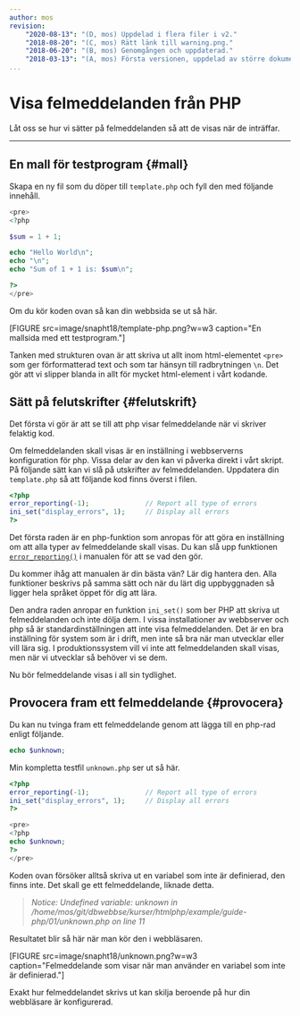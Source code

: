 ```yaml
---
author: mos
revision:
    "2020-08-13": "(D, mos) Uppdelad i flera filer i v2."
    "2018-08-20": "(C, mos) Rätt länk till warning.png."
    "2018-06-20": "(B, mos) Genomgången och uppdaterad."
    "2018-03-13": "(A, mos) Första versionen, uppdelad av större dokument."
...
```

Visa felmeddelanden från PHP
=======================

Låt oss se hur vi sätter på felmeddelanden så att de visas när de inträffar.


---



En mall för testprogram {#mall}
-----------------------

Skapa en ny fil som du döper till `template.php` och fyll den med följande innehåll.

```php
<pre>
<?php

$sum = 1 + 1;

echo "Hello World\n";
echo "\n";
echo "Sum of 1 + 1 is: $sum\n";

?>
</pre>
```

Om du kör koden ovan så kan din webbsida se ut så här.

[FIGURE src=image/snapht18/template-php.png?w=w3 caption="En mallsida med ett testprogram."]

Tanken med strukturen ovan är att skriva ut allt inom html-elementet `<pre>` som ger förformatterad text och som tar hänsyn till radbrytningen `\n`. Det gör att vi slipper blanda in allt för mycket html-element i vårt kodande.



Sätt på felutskrifter {#felutskrift}
-----------------------

Det första vi gör är att se till att php visar felmeddelande när vi skriver felaktig kod.

Om felmeddelanden skall visas är en inställning i webbserverns konfiguration för php. Vissa delar av den kan vi påverka direkt i vårt skript. På följande sätt kan vi slå på utskrifter av felmeddelanden. Uppdatera din `template.php` så att följande kod finns överst i filen.

```php
<?php
error_reporting(-1);              // Report all type of errors
ini_set("display_errors", 1);     // Display all errors
?>
```

Det första raden är en php-funktion som anropas för att göra en inställning om att alla typer av felmeddelande skall visas. Du kan slå upp funktionen [`error_reporting()`](http://php.net/manual/en/function.error-reporting.php) i manualen för att se vad den gör.

Du kommer ihåg att manualen är din bästa vän? Lär dig hantera den. Alla funktioner beskrivs på samma sätt och när du lärt dig uppbyggnaden så ligger hela språket öppet för dig att lära.

Den andra raden anropar en funktion `ini_set()` som ber PHP att skriva ut felmeddelanden och inte dölja dem. I vissa installationer av webbserver och php så är standardinställningen att inte visa felmeddelanden. Det är en bra inställning för system som är i drift, men inte så bra när man utvecklar eller vill lära sig. I produktionssystem vill vi inte att felmeddelanden skall visas, men när vi utvecklar så behöver vi se dem.

Nu bör felmeddelande visas i all sin tydlighet.



Provocera fram ett felmeddelande {#provocera}
-----------------------

Du kan nu tvinga fram ett felmeddelande genom att lägga till en php-rad enligt följande.

```php
echo $unknown;
```

Min kompletta testfil `unknown.php` ser ut så här.

```php
<?php
error_reporting(-1);              // Report all type of errors
ini_set("display_errors", 1);     // Display all errors
?>

<pre>
<?php
echo $unknown;
?>
</pre>
```

Koden ovan försöker alltså skriva ut en variabel som inte är definierad, den finns inte. Det skall ge ett felmeddelande, liknade detta.

> _Notice: Undefined variable: unknown in /home/mos/git/dbwebbse/kurser/htmlphp/example/guide-php/01/unknown.php on line 11_

Resultatet blir så här när man kör den i webbläsaren.

[FIGURE src=image/snapht18/unknown.png?w=w3 caption="Felmeddelande som visar när man använder en variabel som inte är definierad."]

Exakt hur felmeddelandet skrivs ut kan skilja beroende på hur din webbläsare är konfigurerad.
